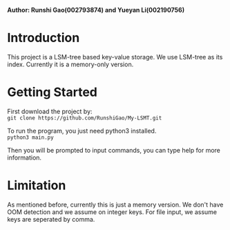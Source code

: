**Author: Runshi Gao(002793874) and Yueyan Li(002190756)**
# Introduction
This project is a LSM-tree based key-value storage. We use LSM-tree as its index. Currently it is a memory-only version. 
# Getting Started
First download the project by:  
`git clone https://github.com/RunshiGao/My-LSMT.git`  

To run the program, you just need python3 installed.  
`python3 main.py`  

Then you will be prompted to input commands, you can type help for more information.  
# Limitation
As mentioned before, currently this is just a memory version. We don't have OOM detection and we assume on integer keys. For file input, we assume keys are seperated by comma.